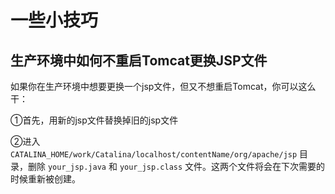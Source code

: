 # 一些小技巧

## 生产环境中如何不重启Tomcat更换JSP文件

如果你在生产环境中想要更换一个jsp文件，但又不想重启Tomcat，你可以这么干：

①首先，用新的jsp文件替换掉旧的jsp文件

②进入 `CATALINA_HOME/work/Catalina/localhost/contentName/org/apache/jsp` 目录，删除 `your_jsp.java` 和 `your_jsp.class` 文件。这两个文件将会在下次需要的时候重新被创建。

